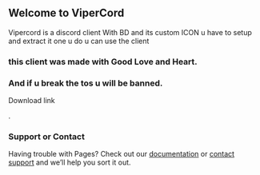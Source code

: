 ## Welcome to ViperCord
Vipercord is a discord client With BD  and its custom ICON u have to setup and extract it one u do u can use the client


### this client was made with Good Love and Heart.


### And if u break the tos u will be banned.

Download link

.



### Support or Contact

Having trouble with Pages? Check out our [documentation](https://docs.github.com/categories/github-pages-basics/) or [contact support](https://support.github.com/contact) and we’ll help you sort it out.
